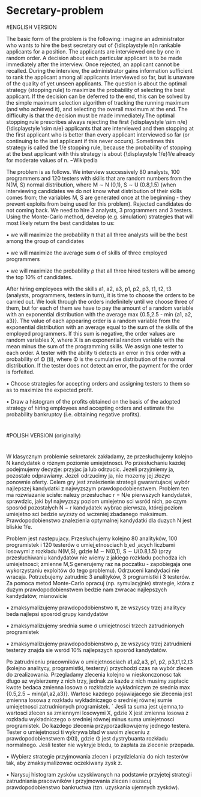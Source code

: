 # Secretary-problem

#ENGLISH VERSION

The basic form of the problem is the following: imagine an administrator who wants to hire the best secretary out of {\displaystyle n}n rankable applicants for a position. The applicants are interviewed one by one in random order. A decision about each particular applicant is to be made immediately after the interview. Once rejected, an applicant cannot be recalled. During the interview, the administrator gains information sufficient to rank the applicant among all applicants interviewed so far, but is unaware of the quality of yet unseen applicants. The question is about the optimal strategy (stopping rule) to maximize the probability of selecting the best applicant. If the decision can be deferred to the end, this can be solved by the simple maximum selection algorithm of tracking the running maximum (and who achieved it), and selecting the overall maximum at the end. The difficulty is that the decision must be made immediately.The optimal stopping rule prescribes always rejecting the first {\displaystyle \sim n/e}{\displaystyle \sim n/e} applicants that are interviewed and then stopping at the first applicant who is better than every applicant interviewed so far (or continuing to the last applicant if this never occurs). Sometimes this strategy is called the 1/e stopping rule, because the probability of stopping at the best applicant with this strategy is about {\displaystyle 1/e}1/e already for moderate values of n.  ~Wikipedia

The problem is as follows. We interview successively 80 analysts, 100 programmers and 120 testers with skills that are random numbers from the N(M, S) normal distribution,
where M ∼ N (0,1), S ∼ U (0.8,1.5) (when interviewing candidates we do not know what distribution of their skills comes from; the variables M, S are generated once at the beginning -
they prevent exploits from being used for this problem). Rejected candidates do not coming back. We need to hire 3 analysts, 3 programmers and 3 testers. Using the Monte-Carlo method, develop (e.g. simulation) strategies that will most likely return the best candidates to us:

• we will maximize the probability π that all three analysts will be the best among the group of candidates

• we will maximize the average sum σ of skills of three employed programmers

• we will maximize the probability ρ that all three hired testers will be among the top 10% of candidates.

After hiring employees with the skills a1, a2, a3, p1, p2, p3, t1, t2, t3 (analysts, programmers, testers in turn), it is time to choose the orders to be carried out. We look through the orders indefinitely until we choose three of them, but for each of them we have to pay the amount of a random variable with an exponential distribution with the average max {0.5,2.5 - min {a1, a2, a3}}.
The value of each appearing order is a random variable from the exponential distribution with an average equal to the sum of the skills of the employed programmers. If this sum is negative, the order values are random variables X, where X is an exponential random variable with the mean minus the sum of the programming skills.
We assign one tester to each order. A tester with the ability ti detects an error in this order with a probability of Φ (ti), where Φ is the cumulative distribution of the normal distribution. If the tester does not detect an error, the payment for the order is forfeited.

• Choose strategies for accepting orders and assigning testers to them so as to maximize the expected profit.

• Draw a histogram of the profits obtained on the basis of the adopted strategy of hiring employees and accepting orders and estimate the probability
bankruptcy (i.e. obtaining negative profits).


#
#
#
#POLISH VERSION (originally)
#
#



W klasycznym problemie sekretarek zakładamy, ze przesłuchujemy kolejno N kandydatek o róznym poziomie umiejetnosci. Po przesłuchaniu kazdej podejmujemy decyzje: przyjac ja lub odrzucic. Jezeli przyjmiemy ja, pozostałe odprawiamy. Jezeli 
odrzucimy ja, nie mozemy jej złozyc ponownie oferty. Celem gry jest znalezienie strategii gwarantujacej wybór najlepszej kandydatki z najwyzszym prawdopodobienstwem. Problem ten ma rozwiazanie scisłe: nalezy przesłuchac r = N/e pierwszych
kandydatek, sprawdzic, jaki był najwyzszy poziom umiejetno sci wsród nich, po czym sposród pozostałych N − r kandydatek wybrac pierwsza, której poziom umiejetno sci bedzie wyzszy od wczeniej zbadanego maksimum. Prawdopodobienstwo znalezienia optymalnej kandydatki dla duzych N jest bliskie 1/e.


Problem jest nastepujacy. Przesłuchujemy kolejno 80 analityków, 100 programistek i 120 testerów o umiej˛etnosciach b˛ed ˛acych liczbami losowymi z rozkładu N(M,S),
gdzie M ∼ N(0,1), S ∼ U(0.8,1.5) (przy przesłuchiwaniu kandydatów nie wiemy z jakiego rozkładu pochodza ich umiejetnosci; zmienne M,S generujemy raz na poczatku -
zapobiegaja one wykorzystaniu exploitów do tego problemu). Odrzuceni kandydaci nie
wracaja. Potrzebujemy zatrudnic 3 analityków, 3 programistki i 3 testerów. Za pomoca metod Monte-Carlo opracuj (np. symulacyjnie) strategie, która z duzym prawdopodobienstwem bedzie nam zwracac najlepszych kandydatów, mianowicie

• zmaksymalizujemy prawdopodobienstwo π, ze wszyscy trzej analitycy beda najlepsi sposród grupy kandydatów 

• zmaksymalizujemy srednia sume σ umiejetnosci trzech zatrudnionych programistek

• zmaksymalizujemy prawdopodobienstwo ρ, ze wszyscy trzej zatrudnieni testerzy znajda sie wsród 10% najlepszych sposród kandydatów.

Po zatrudnieniu pracowników o umiejetnosciach a1,a2,a3, p1, p2, p3,t1,t2,t3 (kolejno analitycy, programistki, testerzy) przychodzi czas na wybór zlecen do zrealizowania. Przegladamy zlecenia kolejno w nieskonczonosc tak długo az wybierzemy z nich trzy, jednak za kazde z nich musimy zapłacic kwote bedaca zmienna losowa o rozkładzie wykładniczym ze srednia max {0.5,2.5 − min{a1,a2,a3}}.
Wartosc kazdego pojawiajacego sie zlecenia jest zmienna losowa z rozkładu wykładniczego o sredniej równej sumie umiejetnosci zatrudnionych programistek. ´ Jesli ta suma jest ujemna,to wartosci zlecen sa zmiennymi losowymi X, gdzie X jest zmienna losowa z rozkładu wykładniczego o sredniej równej minus suma umiejetnosci programistek.
Do kazdego zlecenia przyporzadkowujemy jednego testera. Tester o umiejetnosci ti wykrywa bład w swoim zleceniu z prawdopodobienstwem Φ(ti), gdzie Φ jest dystrybuanta rozkładu normalnego. Jesli tester nie wykryje błedu, to zapłata za zlecenie przepada.

• Wybierz strategie przyjmowania zlecen i przydzielania do nich testerów tak, aby zmaksymalizowac oczekiwany zysk z.

• Narysuj histogram zysków uzyskiwanych na podstawie przyjetej strategii zatrudniania pracowników i przyjmowania zlecen i oszacuj prawdopodobienstwo 
bankructwa (tzn. uzyskania ujemnych zysków).
